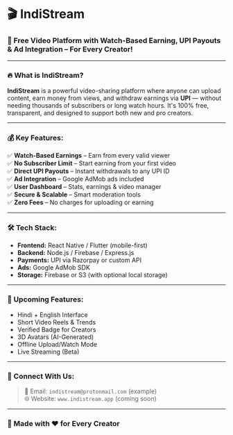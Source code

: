 # 🎬 **IndiStream**

### 🚀 Free Video Platform with Watch-Based Earning, UPI Payouts & Ad Integration – For Every Creator!

---

### 🔥 What is IndiStream?

**IndiStream** is a powerful video-sharing platform where anyone can upload content, earn money from views, and withdraw earnings via **UPI** — without needing thousands of subscribers or long watch hours. It's 100% free, transparent, and designed to support both new and pro creators.

---

### 💰 Key Features:

✅ **Watch-Based Earnings** – Earn from every valid viewer  
✅ **No Subscriber Limit** – Start earning from your first video  
✅ **Direct UPI Payouts** – Instant withdrawals to any UPI ID  
✅ **Ad Integration** – Google AdMob ads included  
✅ **User Dashboard** – Stats, earnings & video manager  
✅ **Secure & Scalable** – Smart moderation tools  
✅ **Zero Fees** – No charges for uploading or earning

---

### 🛠 Tech Stack:

- **Frontend:** React Native / Flutter (mobile-first)  
- **Backend:** Node.js / Firebase / Express.js  
- **Payments:** UPI via Razorpay or custom API  
- **Ads:** Google AdMob SDK  
- **Storage:** Firebase or S3 (with optional local storage)

---

### 🚧 Upcoming Features:

- Hindi + English Interface  
- Short Video Reels & Trends  
- Verified Badge for Creators  
- 3D Avatars (AI-Generated)  
- Offline Upload/Watch Mode  
- Live Streaming (Beta)  

---

### 🤝 Connect With Us:

> 📩 Email: `indistream@protonmail.com` (example)  
> 🌐 Website: `www.indistream.app` (coming soon)

---

### 🙏 Made with ❤️ for Every Creator
